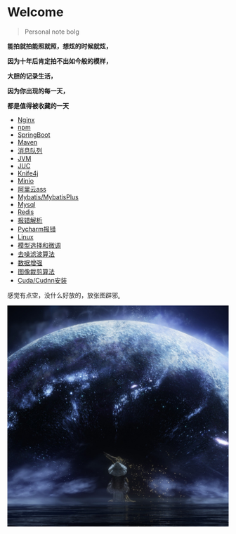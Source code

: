 # Welcome

> Personal note bolg

**能拍就拍能照就照，想炫的时候就炫，**

**因为十年后肯定拍不出如今般的模样，**

**大胆的记录生活，**

**因为你出现的每一天，**

**都是值得被收藏的一天**




* [Nginx](前端技术/Nginx.md)
* [npm](前端技术/npm.md)
* [SpringBoot](后端技术/Springboot.md)
* [Maven](后端技术/Maven.md)
* [消息队列](后端技术/消息队列.md)
* [JVM](后端技术/JVM.md)
* [JUC](后端技术/JUC.md)
* [Knife4j](后端技术/Knife4j.md)
* [Minio](对象存储/Minio.md)
* [阿里云ass](对象存储/阿里云ass.md)
* [Mybatis/MybatisPlus](数据库/MybatisPlus.md)
* [Mysql](数据库/Mysql.md)
* [Redis](数据库/Redis.md)
* [报错解析](IDEA/报错解析.md)
* [Pycharm报错](python/Pycharm报错.md)
* [Linux](Linux/Linux.md)
* [模型选择和微调](深度学习/模型选择和微调.md)
* [去噪滤波算法](深度学习/去噪滤波算法.md)
* [数据增强](深度学习/数据增强.md)
* [图像裁剪算法](深度学习/图像裁剪算法.md)
* [Cuda/Cudnn安装](深度学习/Cuda+Cudnn安装.md)



感觉有点空，没什么好放的，放张图辟邪[.](./images/朱总.md)

  <img src="images/镇楼.jpg" alt="镇楼" style="zoom:80%;" />